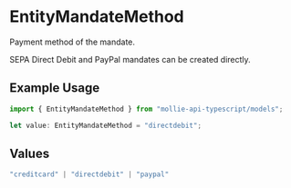 # EntityMandateMethod

Payment method of the mandate.

SEPA Direct Debit and PayPal mandates can be created directly.

## Example Usage

```typescript
import { EntityMandateMethod } from "mollie-api-typescript/models";

let value: EntityMandateMethod = "directdebit";
```

## Values

```typescript
"creditcard" | "directdebit" | "paypal"
```